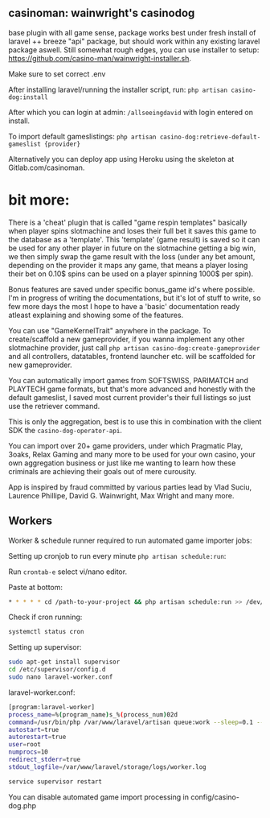 ## casinoman: wainwright's casinodog
base plugin with all game sense, package works best under fresh install of laravel ++ breeze "api" package, but should work within any existing laravel package aswell. Still somewhat rough edges, you can use installer to setup: https://github.com/casino-man/wainwright-installer.sh.

Make sure to set correct .env

After installing laravel/running the installer script, run:
`php artisan casino-dog:install`

After which you can login at admin: `/allseeingdavid` with login entered on install.

To import default gameslistings:
`php artisan casino-dog:retrieve-default-gameslist {provider}`


Alternatively you can deploy app using Heroku using the skeleton at Gitlab.com/casinoman.


# bit more:
There is a 'cheat' plugin that is called "game respin templates" basically when player spins slotmachine and loses their full bet it saves this game to the database as a 'template'. 
This 'template' (game result) is saved so it can be used for any other player in future on the slotmachine getting a big win, we then simply swap the game result with the loss (under any bet amount, depending on the provider it maps any game, that means a player losing their bet on 0.10$ spins can be used on a player spinning 1000$ per spin).

Bonus features are saved under specific bonus_game id's where possible. I'm in progress of writing the documentations, but it's lot of stuff to write, so few more days the most I hope to have a 'basic' documentation ready atleast explaining and showing some of the features.

You can use "GameKernelTrait" anywhere in the package. To create/scaffold a new gameprovider, if you wanna implement any other slotmachine provider, just call `php artisan casino-dog:create-gameprovider` and all controllers, datatables, frontend launcher etc. will be scaffolded for new gameprovider.

You can automatically import games from SOFTSWISS, PARIMATCH and PLAYTECH game formats, but that's more advanced and honestly with the default gameslist, I saved most current provider's their full listings so just use the retriever command.


This is only the aggregation, best is to use this in combination with the client SDK the `casino-dog-operator-api`.


You can import over 20+ game providers, under which Pragmatic Play, 3oaks, Relax Gaming and many more to be used for your own casino, your own aggregation business or just like me wanting to learn how these criminals are achieving their goals out of mere curousity.


App is inspired by fraud committed by various parties lead by Vlad Suciu, Laurence Phillipe, David G. Wainwright, Max Wright and many more.


## Workers

Worker & schedule runner required to run automated game importer jobs:

Setting up cronjob to run every minute `php artisan schedule:run`:

Run `crontab-e` select vi/nano editor.

Paste at bottom:
```bash
* * * * * cd /path-to-your-project && php artisan schedule:run >> /dev/null 2>&1
```

Check if cron running:
```bash
systemctl status cron
```

Setting up supervisor:
```bash
sudo apt-get install supervisor
cd /etc/supervisor/config.d
sudo nano laravel-worker.conf
```

laravel-worker.conf:
```bash
[program:laravel-worker]
process_name=%(program_name)s_%(process_num)02d
command=/usr/bin/php /var/www/laravel/artisan queue:work --sleep=0.1 --tries=2 >
autostart=true
autorestart=true
user=root
numprocs=10
redirect_stderr=true
stdout_logfile=/var/www/laravel/storage/logs/worker.log
```

```bash
service supervisor restart
```


You can disable automated game import processing in config/casino-dog.php
